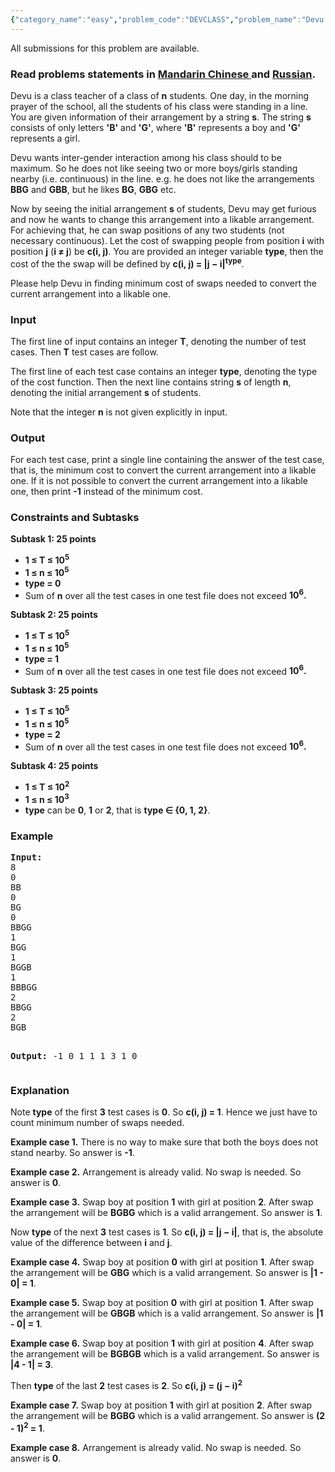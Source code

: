 ```yaml
---
{"category_name":"easy","problem_code":"DEVCLASS","problem_name":"Devu and his Class","languages_supported":{"0":"ADA","1":"ASM","2":"BASH","3":"BF","4":"C","5":"C99 strict","6":"CAML","7":"CLOJ","8":"CLPS","9":"CPP 4.3.2","10":"CPP 4.9.2","11":"CPP14","12":"CS2","13":"D","14":"ERL","15":"FORT","16":"FS","17":"GO","18":"HASK","19":"ICK","20":"ICON","21":"JAVA","22":"JS","23":"LISP clisp","24":"LISP sbcl","25":"LUA","26":"NEM","27":"NICE","28":"NODEJS","29":"PAS fpc","30":"PAS gpc","31":"PERL","32":"PERL6","33":"PHP","34":"PIKE","35":"PRLG","36":"PYTH","37":"PYTH 3.4","38":"RUBY","39":"SCALA","40":"SCM guile","41":"SCM qobi","42":"ST","43":"TCL","44":"TEXT","45":"WSPC"},"max_timelimit":2,"source_sizelimit":50000,"problem_author":"admin2","problem_tester":"laycurse","date_added":"23-12-2014","tags":{"0":"ad","1":"admin2","2":"easy","3":"greedy","4":"march15"},"editorial_url":"http://discuss.codechef.com/problems/DEVCLASS","time":{"view_start_date":1426498200,"submit_start_date":1426498200,"visible_start_date":1426498200,"end_date":1735669800},"layout":"problem"}
---
```

<span class="solution-visible-txt">All submissions for this problem are available.</span><h3> Read problems statements in <a target="_blank" href="http://www.codechef.com/download/translated/MARCH15/mandarin/DEVCLASS.pdf">Mandarin Chinese </a> and <a target="_blank" href="http://www.codechef.com/download/translated/MARCH15/russian/DEVCLASS.pdf">Russian</a>.</h3>
<p>Devu is a class teacher of a class of <b>n</b> students. One day, in the morning prayer of the school, all the students of his class were standing in a line. You are given information of their arrangement by a string <b>s</b>. The string <b>s</b> consists of only letters <b>'B'</b> and <b>'G'</b>, where <b>'B'</b> represents a boy and <b>'G'</b> represents a girl.</p>
<p>Devu wants inter-gender interaction among his class should to be maximum. So he does not like seeing two or more boys/girls standing nearby (i.e. continuous) in the line. e.g. he does not like the arrangements <b>BBG</b> and <b>GBB</b>, but he likes <b>BG</b>, <b>GBG</b> etc.</p>
<p>Now by seeing the initial arrangement <b>s</b> of students, Devu may get furious and now he wants to change this arrangement into a likable arrangement. For achieving that, he can swap positions of any two students (not necessary continuous). Let the cost of swapping people from position <b>i</b> with position <b>j</b> (<b>i ≠ j</b>) be <b>c(i, j)</b>. You are provided an integer variable <b>type</b>, then the cost of the the swap will be defined by <b>c(i, j) = |j − i|<sup>type</sup></b>.
</p><p>Please help Devu in finding minimum cost of swaps needed to convert the current arrangement into a likable one.</p>
<h3>Input</h3>
<p>The first line of input contains an integer <b>T</b>, denoting the number of test cases. Then <b>T</b> test cases are follow.</p>
<p>The first line of each test case contains an integer <b>type</b>, denoting the type of the cost function. Then the next line contains string <b>s</b> of length <b>n</b>, denoting the initial arrangement <b>s</b> of students.</p>
<p>Note that the integer <b>n</b> is not given explicitly in input.</p>
<h3>Output</h3>
<p>For each test case, print a single line containing the answer of the test case, that is, the minimum cost to convert the current arrangement into a likable one. If it is not possible to convert the current arrangement into a likable one, then print <b>-1</b> instead of the minimum cost.</p>
<h3>Constraints and Subtasks</h3>
<p><b>Subtask 1: 25 points</b></p>
<ul>
<li><b>1 ≤ T ≤ 10<sup>5</sup></b></li>
<li><b>1 ≤ n ≤ 10<sup>5</sup></b></li>
<li><b>type = 0</b></li>
<li>Sum of <b>n</b> over all the test cases in one test file does not exceed <b>10<sup>6</sup>.</b>
</li></ul>
<p> </p>
<p><b>Subtask 2: 25 points</b></p>
<ul>
<li><b>1 ≤ T ≤ 10<sup>5</sup></b></li>
<li><b>1 ≤ n ≤ 10<sup>5</sup></b></li>
<li><b>type = 1</b></li>
<li>Sum of <b>n</b> over all the test cases in one test file does not exceed <b>10<sup>6</sup>.</b>
</li></ul>
<p> </p>
<p><b>Subtask 3: 25 points</b></p>
<ul>
<li><b>1 ≤ T ≤ 10<sup>5</sup></b></li>
<li><b>1 ≤ n ≤ 10<sup>5</sup></b></li>
<li><b>type = 2</b></li>
<li>Sum of <b>n</b> over all the test cases in one test file does not exceed <b>10<sup>6</sup>.</b>
</li></ul>
<p> </p>
<p><b>Subtask 4: 25 points</b></p>
<ul>
<li><b>1 ≤ T ≤ 10<sup>2</sup></b></li>
<li><b>1 ≤ n ≤ 10<sup>3</sup></b></li>
<li><b>type</b> can be <b>0</b>, <b>1</b> or <b>2</b>, that is <b>type ∈ {0, 1, 2}</b>.</li>
</ul>
<h3>Example</h3>
<pre><b>Input:</b>
8
0
BB
0
BG
0
BBGG
1
BGG
1
BGGB
1
BBBGG
2
BBGG
2
BGB

<b>Output:</b>
-1
0
1
1
1
3
1
0
</pre><h3>Explanation</h3>
<p>Note <b>type</b> of the first <b>3</b> test cases is <b>0</b>. So <b>c(i, j) = 1</b>. Hence we just have to count minimum number of swaps needed.</p>
<p><b>Example case 1.</b> There is no way to make sure that both the boys does not stand nearby. So answer is <b>-1</b>.</p>
<p><b>Example case 2.</b> Arrangement is already valid. No swap is needed. So answer is <b>0</b>.</p>
<p><b>Example case 3.</b> Swap boy at position <b>1</b> with girl at position <b>2</b>. After swap the arrangement will be <b>BGBG</b> which is a valid arrangement. So answer is <b>1</b>.</p>
<p>Now <b>type</b> of the next <b>3</b> test cases is <b>1</b>. So <b>c(i, j) = |j − i|</b>, that is, the absolute value of the difference between <b>i</b> and <b>j</b>.</p>
<p><b>Example case 4.</b> Swap boy at position <b>0</b> with girl at position <b>1</b>. After swap the arrangement will be <b>GBG</b> which is a valid arrangement. So answer is <b>|1 - 0| = 1</b>.</p>
<p><b>Example case 5.</b> Swap boy at position <b>0</b> with girl at position <b>1</b>. After swap the arrangement will be <b>GBGB</b> which is a valid arrangement. So answer is <b>|1 - 0| = 1</b>.</p>
<p><b>Example case 6.</b> Swap boy at position <b>1</b> with girl at position <b>4</b>. After swap the arrangement will be <b>BGBGB</b> which is a valid arrangement. So answer is <b>|4 - 1| = 3</b>.</p>
<p>Then <b>type</b> of the last <b>2</b> test cases is <b>2</b>. So <b>c(i, j) = (j − i)<sup>2</sup></b></p>
<p><b>Example case 7.</b> Swap boy at position <b>1</b> with girl at position <b>2</b>. After swap the arrangement will be <b>BGBG</b> which is a valid arrangement. So answer is <b>(2 - 1)<sup>2</sup> = 1</b>.</p>
<p><b>Example case 8.</b> Arrangement is already valid. No swap is needed. So answer is <b>0</b>.</p>
